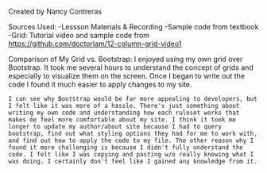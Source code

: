 Created by Nancy Contreras

Sources Used:
	-Lessson Materials & Recording
	-Sample code from textbook
	-Grid: Tutorial video and sample code from https://github.com/doctorlam/12-column-grid-video1

Comparison of My Grid vs. Bootstrap:
	I enjoyed using my own grid over Bootstrap. It took me several hours to understand the concept of grids and especially to visualize them on the screen. Once I began to write out the code I found it much easier to apply changes to my site.

	I can see why Bootstrap would be far more appealing to developers, but I felt like it was more of a hassle. There's just something about writing my own code and understanding how each ruleset works that makes me feel more comfortable about my site. I think it took me longer to update my author/about site because I had to query bootstrap, find out what styling options they had for me to work with, and find out how to apply the code to my file. The other reason why I found it more challenging is because I didn't fully understand the code. I felt like I was copying and pasting w/o really knowing what I was doing. I certainly don't feel like I gained any knowledge from it.